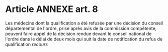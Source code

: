 # Article ANNEXE art. 8

Les médecins dont la qualification a été refusée par une décision du conseil départemental de l'ordre, prise après avis de la commission compétente, peuvent faire appel de la décision rendue devant le conseil national de l'ordre dans le délai de deux mois qui suit la date de notification du refus de qualification *recours*

